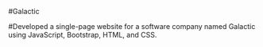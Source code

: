 #Galactic

#Developed a single-page website for a software company named Galactic using JavaScript, Bootstrap, HTML, and CSS.
